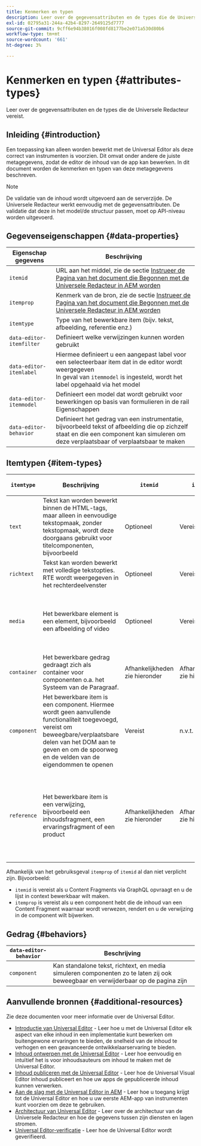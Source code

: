 ```yaml
---
title: Kenmerken en typen
description: Leer over de gegevensattributen en de types die de Universele Redacteur vereist.
exl-id: 02795a31-244a-42b4-8297-2649125d7777
source-git-commit: 9cff6e94b38016f008fd8177be2e071a530d80b6
workflow-type: tm+mt
source-wordcount: '661'
ht-degree: 3%

---
```


# Kenmerken en typen {#attributes-types}

Leer over de gegevensattributen en de types die de Universele Redacteur vereist.

## Inleiding {#introduction}

Een toepassing kan alleen worden bewerkt met de Universal Editor als deze correct van instrumenten is voorzien. Dit omvat onder andere de juiste metagegevens, zodat de editor de inhoud van de app kan bewerken. In dit document worden de kenmerken en typen van deze metagegevens beschreven.

>[!NOTE]
>
>De validatie van de inhoud wordt uitgevoerd aan de serverzijde. De Universele Redacteur werkt eenvoudig met de gegevensattributen. De validatie dat deze in het model/de structuur passen, moet op API-niveau worden uitgevoerd.

## Gegevenseigenschappen {#data-properties}

| Eigenschap gegevens | Beschrijving |
|---|---|
| `itemid` | URL aan het middel, zie de sectie [Instrueer de Pagina van het document die Begonnen met de Universele Redacteur in AEM worden](getting-started.md#instrument-thepage) |
| `itemprop` | Kenmerk van de bron, zie de sectie [Instrueer de Pagina van het document die Begonnen met de Universele Redacteur in AEM worden](getting-started.md#instrument-thepage) |
| `itemtype` | Type van het bewerkbare item (bijv. tekst, afbeelding, referentie enz.) |
| `data-editor-itemfilter` | Definieert welke verwijzingen kunnen worden gebruikt |
| `data-editor-itemlabel` | Hiermee definieert u een aangepast label voor een selecteerbaar item dat in de editor wordt weergegeven <br>In geval van `itemmodel` is ingesteld, wordt het label opgehaald via het model |
| `data-editor-itemmodel` | Definieert een model dat wordt gebruikt voor bewerkingen op basis van formulieren in de rail Eigenschappen |
| `data-editor-behavior` | Definieert het gedrag van een instrumentatie, bijvoorbeeld tekst of afbeelding die op zichzelf staat en die een component kan simuleren om deze verplaatsbaar of verplaatsbaar te maken |

## Itemtypen {#item-types}

| `itemtype` | Beschrijving | `itemid` | `itemprop` | `data-editor-itemfilter` | `data-editor-itemlabel` | `data-editor-itemmodel` | `data-editor-behvior` |
|---|---|---|---|---|---|---|---|
| `text` | Tekst kan worden bewerkt binnen de HTML-tags, maar alleen in eenvoudige tekstopmaak, zonder tekstopmaak, wordt deze doorgaans gebruikt voor titelcomponenten, bijvoorbeeld | Optioneel | Vereist | n.v.t. | Optioneel | n.v.t. | Optioneel |
| `richtext` | Tekst kan worden bewerkt met volledige tekstopties. RTE wordt weergegeven in het rechterdeelvenster | Optioneel | Vereist | n.v.t. | Optioneel | n.v.t. | Optioneel |
| `media` | Het bewerkbare element is een element, bijvoorbeeld een afbeelding of video | Optioneel | Vereist | Optioneel<br>lijst met afbeeldings- of videofiltercriteria die worden doorgegeven aan de elementenkiezer | Optioneel | n.v.t. | Optioneel |
| `container` | Het bewerkbare gedrag gedraagt zich als container voor componenten o.a. het Systeem van de Paragraaf. | Afhankelijkheden <br>zie hieronder | Afhankelijkheden <br>zie hieronder | Optioneel<br>een lijst met toegestane componenten | Optioneel | n.v.t. | n.v.t. |
| `component` | Het bewerkbare item is een component. Hiermee wordt geen aanvullende functionaliteit toegevoegd, vereist om beweegbare/verplaatsbare delen van het DOM aan te geven en om de spoorweg en de velden van de eigendommen te openen | Vereist | n.v.t. | n.v.t. | Optioneel | Optioneel | n.v.t. |
| `reference` | Het bewerkbare item is een verwijzing, bijvoorbeeld een inhoudsfragment, een ervaringsfragment of een product | Afhankelijkheden <br>zie hieronder | Afhankelijkheden <br>zie hieronder | Optioneel<br>lijst met filtercriteria voor Content Fragment, Product of Experience Fragment die worden doorgegeven aan de referentiekiezer | Optioneel | Optioneel | n.v.t. |

Afhankelijk van het gebruiksgeval `itemprop` of `itemid` al dan niet verplicht zijn. Bijvoorbeeld:

* `itemid` is vereist als u Content Fragments via GraphQL opvraagt en u de lijst in context bewerkbaar wilt maken.
* `itemprop` is vereist als u een component hebt die de inhoud van een Content Fragment waarnaar wordt verwezen, rendert en u de verwijzing in de component wilt bijwerken.

## Gedrag {#behaviors}

| `data-editor-behavior` | Beschrijving |
|---|---|
| `component` | Kan standalone tekst, richtext, en media simuleren componenten zo te laten zij ook beweegbaar en verwijderbaar op de pagina zijn |

## Aanvullende bronnen {#additional-resources}

Zie deze documenten voor meer informatie over de Universal Editor.

* [Introductie van Universal Editor](introduction.md) - Leer hoe u met de Universal Editor elk aspect van elke inhoud in een implementatie kunt bewerken om buitengewone ervaringen te bieden, de snelheid van de inhoud te verhogen en een geavanceerde ontwikkelaarservaring te bieden.
* [Inhoud ontwerpen met de Universal Editor](authoring.md) - Leer hoe eenvoudig en intuïtief het is voor inhoudsauteurs om inhoud te maken met de Universal Editor.
* [Inhoud publiceren met de Universal Editor](publishing.md) - Leer hoe de Universal Visual Editor inhoud publiceert en hoe uw apps de gepubliceerde inhoud kunnen verwerken.
* [Aan de slag met de Universal Editor in AEM](getting-started.md) - Leer hoe u toegang krijgt tot de Universal Editor en hoe u uw eerste AEM-app van instrumenten kunt voorzien om deze te gebruiken.
* [Architectuur van Universal Editor](architecture.md) - Leer over de architectuur van de Universele Redacteur en hoe de gegevens tussen zijn diensten en lagen stromen.
* [Universal Editor-verificatie](authentication.md) - Leer hoe de Universal Editor wordt geverifieerd.
